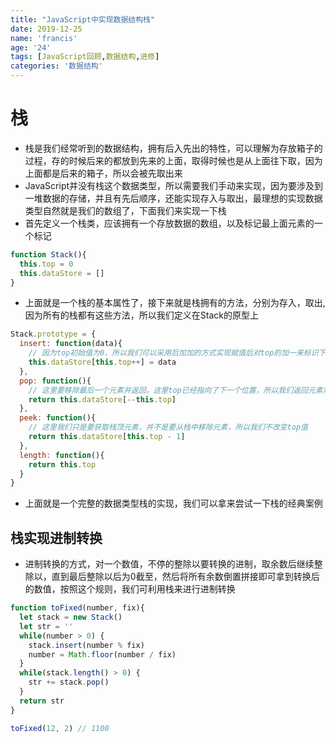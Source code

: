 ```yaml
---
title: "JavaScript中实现数据结构栈"
date: 2019-12-25
name: 'francis'
age: '24'
tags: [JavaScript回顾,数据结构,进修]
categories: '数据结构'
---
```


# 栈

- 栈是我们经常听到的数据结构，拥有后入先出的特性，可以理解为存放箱子的过程，存的时候后来的都放到先来的上面，取得时候也是从上面往下取，因为上面都是后来的箱子，所以会被先取出来
- JavaScript并没有栈这个数据类型，所以需要我们手动来实现，因为要涉及到一堆数据的存储，并且有先后顺序，还能实现存入与取出，最理想的实现数据类型自然就是我们的数组了，下面我们来实现一下栈
- 首先定义一个栈类，应该拥有一个存放数据的数组，以及标记最上面元素的一个标记

```js
function Stack(){
  this.top = 0
  this.dataStore = []
}
```

- 上面就是一个栈的基本属性了，接下来就是栈拥有的方法，分别为存入，取出,因为所有的栈都有这些方法，所以我们定义在Stack的原型上

```js
Stack.prototype = {
  insert: function(data){
    // 因为top初始值为0，所以我们可以采用后加加的方式实现赋值后对top的加一来标识下一个位置
    this.dataStore[this.top++] = data
  },
  pop: function(){
    // 这里要移除最后一个元素并返回，这里top已经指向了下一个位置，所以我们返回元素需要前减减来返回我们最顶部的元素。而且我们并没有用数组pop的方式对数组进行改变，因为我们的插入方式是针对下标赋值的，只需要将下标改到最后一个元素，这样下次插入就会直接改变最后一个值了
    return this.dataStore[--this.top] 
  },
  peek: function(){
    // 这里我们只是要获取栈顶元素，并不是要从栈中移除元素，所以我们不改变top值
    return this.dataStore[this.top - 1]
  },
  length: function(){
    return this.top
  }
}
```

- 上面就是一个完整的数据类型栈的实现，我们可以拿来尝试一下栈的经典案例

## 栈实现进制转换

- 进制转换的方式，对一个数值，不停的整除以要转换的进制，取余数后继续整除以，直到最后整除以后为0截至，然后将所有余数倒置拼接即可拿到转换后的数值，按照这个规则，我们可利用栈来进行进制转换
  
```js
function toFixed(number, fix){
  let stack = new Stack()
  let str = ''
  while(number > 0) {
    stack.insert(number % fix)
    number = Math.floor(number / fix)
  }
  while(stack.length() > 0) {
    str += stack.pop()
  }
  return str
}

toFixed(12, 2) // 1100
```



